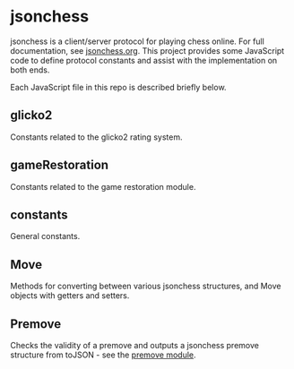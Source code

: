 jsonchess
=========

jsonchess is a client/server protocol for playing chess online.  For full
documentation, see [jsonchess.org][1].  This project provides some JavaScript
code to define protocol constants and assist with the implementation on
both ends.

Each JavaScript file in this repo is described briefly below.

glicko2
-------

Constants related to the glicko2 rating system.

gameRestoration
---------------

Constants related to the game restoration module.

constants
---------

General constants.

Move
----

Methods for converting between various jsonchess structures, and Move objects
with getters and setters.

Premove
-------

Checks the validity of a premove and outputs a jsonchess premove structure from
toJSON - see the [premove module][2].

[1]:http://jsonchess.org
[2]:http://jsonchess.org/modules/premove